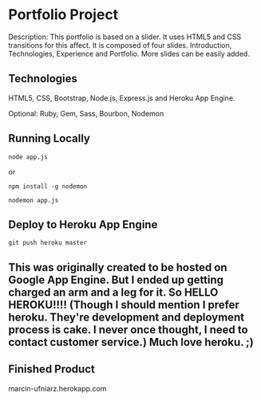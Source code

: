 # Portfolio Project
Description: This portfolio is based on a slider.  It uses HTML5 and CSS transitions for this affect.  It is composed of four slides.  Introduction, Technologies, Experience and Portfolio. More slides can be easily added.  

## Technologies
HTML5, CSS, Bootstrap, Node.js, Express.js and Heroku App Engine.

Optional: Ruby, Gem, Sass, Bourbon, Nodemon

## Running Locally
`node app.js`

or 

`npm install -g nodemon`

`nodemon app.js`

## Deploy to Heroku App Engine

`git push heroku master`

## This was originally created to be hosted on Google App Engine. But I ended up getting charged an arm and a leg for it.  So HELLO HEROKU!!!! (Though I should mention I prefer heroku. They're development and deployment process is cake.  I never once thought, I need to contact customer service.) Much love heroku. ;)

## Finished Product
marcin-ufniarz.herokapp.com
